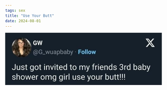 ```yaml
---
tags: sex
title: "Use Your Butt"
date: 2024-08-01
---
```




![butt.jpg](https://raw.githubusercontent.com/muneer78/muneer78.github.io/master/images/butt.jpg)
        